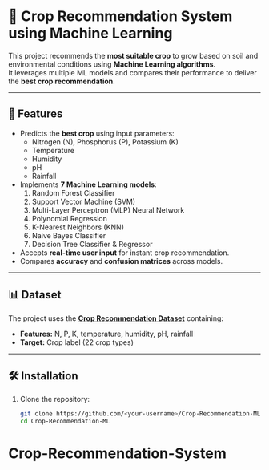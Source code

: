 # 🌱 Crop Recommendation System using Machine Learning

This project recommends the **most suitable crop** to grow based on soil and environmental conditions using **Machine Learning algorithms**.  
It leverages multiple ML models and compares their performance to deliver the **best crop recommendation**.

---

## 📌 Features
- Predicts the **best crop** using input parameters:
  - Nitrogen (N), Phosphorus (P), Potassium (K)
  - Temperature
  - Humidity
  - pH
  - Rainfall
- Implements **7 Machine Learning models**:
  1. Random Forest Classifier  
  2. Support Vector Machine (SVM)  
  3. Multi-Layer Perceptron (MLP) Neural Network  
  4. Polynomial Regression  
  5. K-Nearest Neighbors (KNN)  
  6. Naive Bayes Classifier  
  7. Decision Tree Classifier & Regressor
- Accepts **real-time user input** for instant crop recommendation.
- Compares **accuracy** and **confusion matrices** across models.

---

## 📊 Dataset
The project uses the **[Crop Recommendation Dataset](https://www.kaggle.com/atharvaingle/crop-recommendation-dataset)** containing:
- **Features:** N, P, K, temperature, humidity, pH, rainfall
- **Target:** Crop label (22 crop types)

---

## 🛠 Installation

1. Clone the repository:
   ```bash
   git clone https://github.com/<your-username>/Crop-Recommendation-ML.git
   cd Crop-Recommendation-ML
# Crop-Recommendation-System
